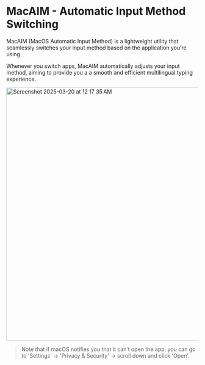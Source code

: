 # MacAIM - Automatic Input Method Switching

MacAIM (MacOS Automatic Input Method) is a lightweight utility that seamlessly switches your input method based on the application you’re using. 

Whenever you switch apps, MacAIM automatically adjusts your input method, aiming to provide you a a smooth and efficient multilingual typing experience.

<img width="662" alt="Screenshot 2025-03-20 at 12 17 35 AM" src="https://github.com/user-attachments/assets/f3219779-89e9-4572-a4ed-3fe9ff5cb94d" />

> Note that if macOS notifies you that it can’t open the app, you can go to 'Settings' -> 'Privacy & Security' -> scroll down and click 'Open'.
